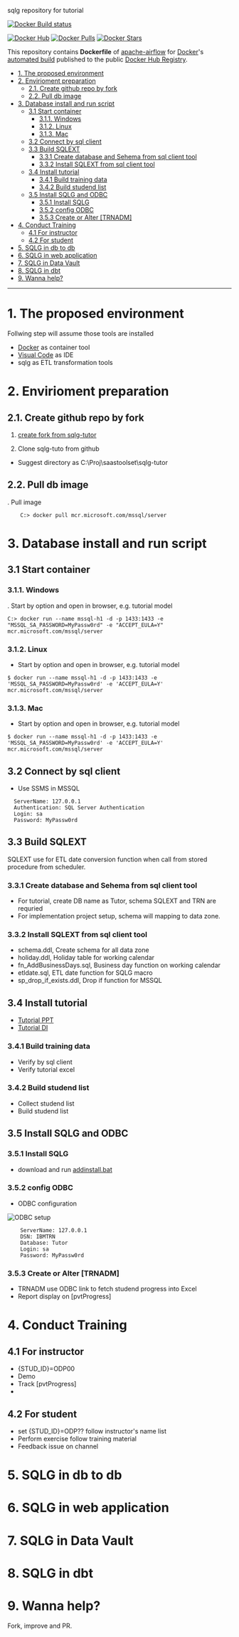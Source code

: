 sqlg  repository for tutorial

[![Docker Build status](https://img.shields.io/docker/build/saastoolset/sqlg-airflow?style=plastic)](https://hub.docker.com/r/saastoolset/sqlg-airflow/tags?ordering=last_updated)


[![Docker Hub](https://img.shields.io/badge/docker-ready-blue.svg)](https://hub.docker.com/r/saastoolset/sqlg-airflow/)
[![Docker Pulls](https://img.shields.io/docker/pulls/saastoolset/sqlg-airflow.svg)]()
[![Docker Stars](https://img.shields.io/docker/stars/saastoolset/sqlg-airflow.svg)]()

This repository contains **Dockerfile** of [apache-airflow](https://github.com/apache/incubator-airflow) for [Docker](https://www.docker.com/)'s [automated build](https://registry.hub.docker.com/u/saastoolset/sqlg-airflow/) published to the public [Docker Hub Registry](https://registry.hub.docker.com/).


- [1. The proposed environment](#1-the-proposed-environment)
- [2. Envirioment preparation](#2-envirioment-preparation)
  - [2.1. Create github repo by fork](#21-create-github-repo-by-fork)
  - [2.2. Pull db image](#22-pull-db-image)
- [3. Database install and run script](#3-database-install-and-run-script)
  - [3.1 Start container](#31-start-container)
    - [3.1.1. Windows](#311-windows)
    - [3.1.2. Linux](#312-linux)
    - [3.1.3. Mac](#313-mac)
  - [3.2 Connect by sql client](#32-connect-by-sql-client)
  - [3.3 Build SQLEXT](#33-build-sqlext)
    - [3.3.1 Create database and Sehema from sql client tool](#331-create-database-and-sehema-from-sql-client-tool)
    - [3.3.2 Install SQLEXT from sql client tool](#332-install-sqlext-from-sql-client-tool)
  - [3.4 Install tutorial](#34-install-tutorial)
    - [3.4.1 Build training data](#341-build-training-data)
    - [3.4.2 Build studend list](#342-build-studend-list)
  - [3.5 Install SQLG and ODBC](#35-install-sqlg-and-odbc)
    - [3.5.1 Install SQLG](#351-install-sqlg)
    - [3.5.2 config ODBC](#352-config-odbc)
    - [3.5.3 Create or Alter [TRNADM]](#353-create-or-alter-trnadm)
- [4. Conduct Training](#4-conduct-training)
  - [4.1 For instructor](#41-for-instructor)
  - [4.2 For student](#42-for-student)
- [5. SQLG in db to db](#5-sqlg-in-db-to-db)
- [6. SQLG in web application](#6-sqlg-in-web-application)
- [7. SQLG in Data Vault](#7-sqlg-in-data-vault)
- [8. SQLG in dbt](#8-sqlg-in-dbt)
- [9. Wanna help?](#9-wanna-help)
***
# 1. The proposed environment 
Follwing step will assume those tools are installed

- [Docker](https://www.docker.com/products/docker-desktop/) as container tool
- [Visual Code](https://code.visualstudio.com/download) as IDE
- sqlg as ETL transformation tools

# 2. Envirioment preparation

## 2.1. Create github repo by fork

1. [create fork from sqlg-tutor](https://github.com/saastoolset/sqlg-tutor/fork)

2. Clone sqlg-tuto from github
  - Suggest directory as C:\Proj\saastoolset\sqlg-tutor


## 2.2. Pull db image   
. Pull image 

```
    C:> docker pull mcr.microsoft.com/mssql/server
```
  
# 3. Database install and run script


## 3.1 Start container 

### 3.1.1. Windows

. Start by option and open in browser, e.g. tutorial model
    
```
C:> docker run --name mssql-h1 -d -p 1433:1433 -e "MSSQL_SA_PASSWORD=MyPassw0rd" -e "ACCEPT_EULA=Y" mcr.microsoft.com/mssql/server
```

### 3.1.2. Linux
- Start by option and open in browser, e.g. tutorial model    

```
$ docker run --name mssql-h1 -d -p 1433:1433 -e 'MSSQL_SA_PASSWORD=MyPassw0rd' -e 'ACCEPT_EULA=Y' mcr.microsoft.com/mssql/server
```

### 3.1.3. Mac
- Start by option and open in browser, e.g. tutorial model 
  
```
$ docker run --name mssql-h1 -d -p 1433:1433 -e 'MSSQL_SA_PASSWORD=MyPassw0rd' -e 'ACCEPT_EULA=Y' mcr.microsoft.com/mssql/server
```

## 3.2 Connect by sql client
- Use SSMS in MSSQL
  
```
  ServerName: 127.0.0.1
  Authentication: SQL Server Authentication
  Login: sa
  Password: MyPassw0rd
```

## 3.3 Build SQLEXT

  SQLEXT use for ETL date conversion function when call from stored procedure from scheduler.

### 3.3.1 Create database and Sehema from sql client tool
- For tutorial, create DB name as Tutor, schema SQLEXT and TRN are requried
- For implementation project setup, schema will mapping to data zone.

### 3.3.2 Install SQLEXT from sql client tool

- schema.ddl, Create schema for all data zone
- holiday.ddl, Holiday table for working calendar
- fn_AddBusinessDays.sql, Business day function on working calendar
- etldate.sql, ETL date function for SQLG macro
- sp_drop_if_exists.ddl, Drop if function for MSSQL
  

## 3.4 Install tutorial
- [Tutorial PPT](doc/LI-BDM-Train-v2.1.pptx)
- [Tutorial DI](doc/LI_TRN_DI_v2.1-instructuor.xlsm)

### 3.4.1 Build training data
- Verify by sql client 
- Verify tutorial excel


### 3.4.2 Build studend list
- Collect studend list
- Build studend list

## 3.5 Install SQLG and ODBC
### 3.5.1 Install SQLG
- download and run [addinstall.bat](https://ibm.ent.box.com/folder/167973666600?s=i2a1z26ga114wdq7rnmrjoavp9mx9mfb)

### 3.5.2 config ODBC
- ODBC configuration

![ODBC setup](doc/Resources/odbc-setup.png)  

```
    ServerName: 127.0.0.1
    DSN: IBMTRN
    Database: Tutor
    Login: sa
    Password: MyPassw0rd
```

### 3.5.3 Create or Alter [TRNADM]
- TRNADM use ODBC link to fetch studend progress into Excel
- Report display on [pvtProgress]


# 4. Conduct Training
## 4.1 For instructor
- {STUD_ID}=ODP00
- Demo
- Track [pvtProgress]
- 
## 4.2 For student
- set {STUD_ID}=ODP?? follow instructor's name list
- Perform exercise follow training material
- Feedback issue on channel


# 5. SQLG in db to db

# 6. SQLG in web application

# 7. SQLG in Data Vault

# 8. SQLG in dbt

# 9. Wanna help?

Fork, improve and PR.
